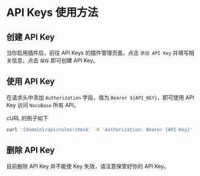 # API Keys 使用方法

## 创建 API Key

当你启用插件后，前往 API Keys 的插件管理页面，点击 `添加 API Key` 并填写相关信息，点击 `保存` 即可创建 API Key。

## 使用 API Key

在请求头中添加 `Authorization` 字段，值为 `Bearer ${API_KEY}`，即可使用 API Key 访问 `NocoBase` 所有 API。

cURL 的例子如下

```bash
curl '{domain}/api/roles:check' -H 'Authorization: Bearer {API Key}'
```

## 删除 API Key

目前删除 API Key 并不能使 Key 失效，请注意保管好你的 API Key。
